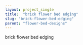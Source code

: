 ```yaml
---
layout: project_single
title:  "brick flower bed edging"
slug: "brick-flower-bed-edging"
parent: "flower-bed-designs"
---
```

brick flower bed edging